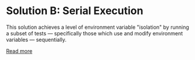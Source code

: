 # Solution B: Serial Execution

This solution achieves a level of environment variable "isolation" by running a subset of tests &mdash; specifically those which use and modify environment variables &mdash; sequentially.

[Read more](https://thoughts.jacobjmarks.dev/posts/20230225-isolating-environment-variables-in-xunit-tests/#solution-b-serial-execution)
